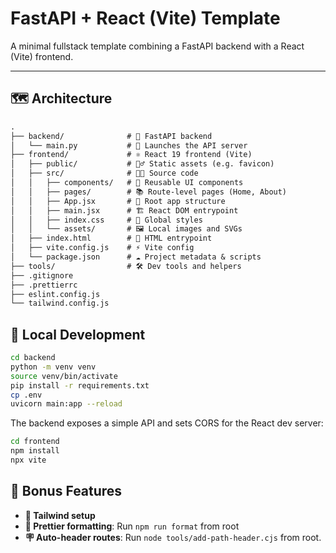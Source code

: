 # FastAPI + React (Vite) Template

A minimal fullstack template combining a FastAPI backend with a React (Vite) frontend.

---

## 🗺️ Architecture

```txt
.
├── backend/              # 🐍 FastAPI backend
│   └── main.py           # 🚀 Launches the API server
├── frontend/             # ⚛️ React 19 frontend (Vite)
│   ├── public/           # 🧍‍♂️ Static assets (e.g. favicon)
│   ├── src/              # 👨‍💻 Source code
│   │   ├── components/   # 🧩 Reusable UI components
│   │   ├── pages/        # 📚 Route-level pages (Home, About)
│   │   ├── App.jsx       # 🧠 Root app structure
│   │   ├── main.jsx      # 🏗️ React DOM entrypoint
│   │   ├── index.css     # 🎨 Global styles
│   │   └── assets/       # 🖼️ Local images and SVGs
│   ├── index.html        # 🚪 HTML entrypoint
│   ├── vite.config.js    # ⚡ Vite config
│   └── package.json      # ☁️ Project metadata & scripts
├── tools/                # 🛠️ Dev tools and helpers
├── .gitignore
├── .prettierrc
├── eslint.config.js
└── tailwind.config.js
```

## 👷 Local Development

```bash
cd backend
python -m venv venv
source venv/bin/activate
pip install -r requirements.txt
cp .env
uvicorn main:app --reload
```

The backend exposes a simple API and sets CORS for the React dev server:

```bash
cd frontend
npm install
npx vite
```

## 🍭 Bonus Features

- **🌊 Tailwind setup**
- **🧼 Prettier formatting**: Run `npm run format` from root
- **🪧 Auto-header routes**: Run `node tools/add-path-header.cjs` from root.
